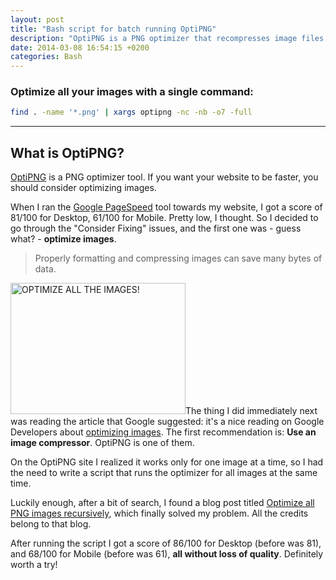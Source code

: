 ```yaml
---
layout: post
title: "Bash script for batch running OptiPNG"
description: "OptiPNG is a PNG optimizer that recompresses image files to a smaller size, without losing any information."
date: 2014-03-08 16:54:15 +0200
categories: Bash
---
```


<h3>Optimize all your images with a single command:</h3>

``` bash
find . -name '*.png' | xargs optipng -nc -nb -o7 -full
```

<hr>

<h2>What is OptiPNG?</h2>

<p><a href="http://optipng.sourceforge.net/" title="OptiPNG is a PNG optimizer that recompresses image files to a smaller size, without losing any information. This program also converts external formats (BMP, GIF, PNM and TIFF) to optimized PNG, and performs PNG integrity checks and corrections.">OptiPNG</a> is a PNG optimizer tool. If you want your website to be faster, you should consider optimizing images.</p>

<p>When I ran the <a href="http://developers.google.com/speed/pagespeed/insights/" title="PageSpeed Insights" rel="external">Google PageSpeed</a> tool towards my website, I got a score of 81/100 for Desktop, 61/100 for Mobile. Pretty low, I thought. So I decided to go through the "Consider Fixing" issues, and the first one was - guess what? - <strong>optimize images</strong>.</p>

<blockquote>Properly formatting and compressing images can save many bytes of data.</blockquote>

<p><img src="/images/optimize-all-the-images.webp" alt="OPTIMIZE ALL THE IMAGES!" width="280" height="210" class="basic-alignment left" />The thing I did immediately next was reading the article that Google suggested: it's a nice reading on Google Developers about <a href="https://developers.google.com/speed/docs/insights/OptimizeImages" title="Optimizing images - Google Developers" rel="external">optimizing images</a>. The first recommendation is: <strong>Use an image compressor</strong>. OptiPNG is one of them.</p>

<p>On the OptiPNG site I realized it works only for one image at a time, so I had the need to write a script that runs the optimizer for all images at the same time.</p>

<p>Luckily enough, after a bit of search, I found a blog post titled <a href="http://www.justpowered.de/blog/shellbatch/optimize-all-png-images-recursively.html" title="Optimize all PNG images recursively">Optimize all PNG images recursively</a>, which finally solved my problem. All the credits belong to that blog.</p>

<p>After running the script I got a score of 86/100 for Desktop (before was 81), and 68/100 for Mobile (before was 61), <strong>all without loss of quality</strong>. Definitely worth a try!</p>